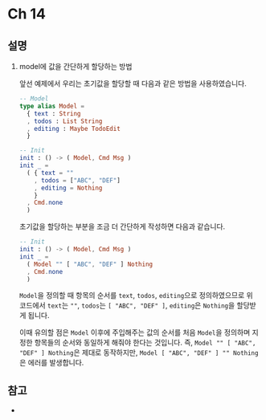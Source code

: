 # Ch 14

## 설명

1. model에 값을 간단하게 할당하는 방법

    앞선 예제에서 우리는 초기값을 할당할 때 다음과 같은 방법을 사용하였습니다.
    ```elm
    -- Model
    type alias Model =
      { text : String
      , todos : List String
      , editing : Maybe TodoEdit
      }

    -- Init
    init : () -> ( Model, Cmd Msg )
    init _ =
      ( { text = ""
        , todos = ["ABC", "DEF"]
        , editing = Nothing
        }
      , Cmd.none
      )
    ```

    초기값을 할당하는 부분을 조금 더 간단하게 작성하면 다음과 같습니다.
    ```elm
    -- Init
    init : () -> ( Model, Cmd Msg )
    init _ =
      ( Model "" [ "ABC", "DEF" ] Nothing
      , Cmd.none
      )
    ```
    `Model`을 정의할 때 항목의 순서를 `text`, `todos`, `editing`으로 정의하였으므로 위 코드에서 `text`는 `""`, `todos`는 `[ "ABC", "DEF" ]`, `editing`은 `Nothing`을 할당받게 됩니다.

    이때 유의할 점은 `Model` 이후에 주입해주는 값의 순서를 처음 `Model`을 정의하며 지정한 항목들의 순서와 동일하게 해줘야 한다는 것입니다. 즉, `Model "" [ "ABC", "DEF" ] Nothing`은 제대로 동작하지만, `Model [ "ABC", "DEF" ] "" Nothing`은 에러를 발생합니다.


## 참고

  * []()
